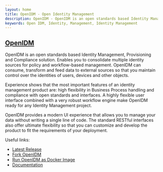 ```yaml
---
layout: home
title: OpenIDM - Open Identity Management
description: OpenIDM - OpenIDM is an open standards based Identity Management, Provisioning and Compliance solution.
keywords: Open IDM, Identity, Management, Identity Management
---
```

<h2><a href="https://github.com/OpenIdentityPlatform/OpenIDM">OpenIDM</a></h2>

OpenIDM is an open standards based Identity Management, Provisioning and Compliance solution. Enables you to consolidate multiple identity sources for policy and workflow-based management. OpenIDM can consume, transform and feed data to external sources so that you maintain control over the identities of users, devices and other objects.

Experience shows that the most important features of an identity management product are: high flexibility in         Business Process handling and compliance with open standards and interfaces.
A highly flexible user interface combined with a very robust workflow engine make OpenIDM ready for any Identity Management project.

OpenIDM provides a modern UI experience that allows you to manage your data without writing a single line of code. The standard RESTful interfaces also offer ultimate flexibility so that you can customize and develop the product to fit the requirements of your deployment.

Useful links:
* [Latest Release](https://github.com/OpenIdentityPlatform/OpenIDM/releases)
* [Fork OpenIDM](https://github.com/OpenIdentityPlatform/OpenIDM)
* [Run OpenIDM as Docker Image](https://hub.docker.com/r/openidentityplatform/openidm/)
* [Documentation](https://github.com/OpenIdentityPlatform/OpenIDM/wiki/)
